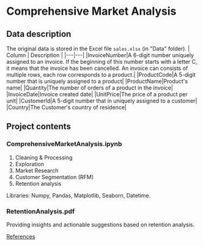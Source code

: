 # Comprehensive Market Analysis

## Data description
The original data is stored in the Excel file `sales.xlsx` (in "Data" folder). 
| Column | Description |
|---|---|
|InvoiceNumber|A 6-digit number uniquely assigned to an invoice. If the beginning of this number starts with a letter C, it means that the invoice has been cancelled. An invoice can consists of multiple rows, each row corresponds to a product.|
|ProductCode|A 5-digit number that is uniquely assigned to a product|
|ProductName|Product's name|
|Quantity|The number of orders of a product in the invoice|
|InvoiceDate|Invoice created date|
|UnitPrice|The price of a product per unit|
|CustomerId|A 5-digit number that in uniquely assigned to a customer|
|Country|The Customer's country of residence|

## Project contents
### ComprehensiveMarketAnalysis.ipynb
1. Cleaning & Processing
2. Exploration
3. Market Research
4. Customer Segmentation (RFM)
5. Retention analysis

Libraries: Numpy, Pandas, Matplotlib, Seaborn, Datetime.

### RetentionAnalysis.pdf
Providing insights and actionable suggestions based on retention analysis.

[References](https://github.com/eiliaJafari/Comprehensive-market-data-analysis/tree/main)